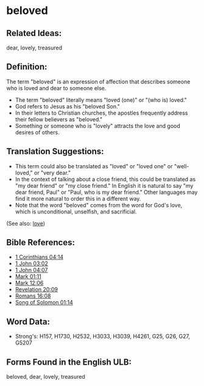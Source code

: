 # beloved

## Related Ideas:

dear, lovely, treasured

## Definition:

The term "beloved" is an expression of affection that describes someone who is loved and dear to someone else.

* The term "beloved" literally means "loved (one)" or "(who is) loved."
* God refers to Jesus as his "beloved Son."
* In their letters to Christian churches, the apostles frequently address their fellow believers as "beloved."
* Something or someone who is "lovely" attracts the love and good desires of others.

## Translation Suggestions:

* This term could also be translated as "loved" or "loved one" or "well-loved," or "very dear."
* In the context of talking about a close friend, this could be translated as "my dear friend" or "my close friend." In English it is natural to say "my dear friend, Paul" or "Paul, who is my dear friend." Other languages may find it more natural to order this in a different way.
* Note that the word "beloved" comes from the word for God's love, which is unconditional, unselfish, and sacrificial.

(See also: [love](../kt/love.md))

## Bible References:

* [1 Corinthians 04:14](rc://en/tn/help/1co/04/14)
* [1 John 03:02](rc://en/tn/help/1jn/03/02)
* [1 John 04:07](rc://en/tn/help/1jn/04/07)
* [Mark 01:11](rc://en/tn/help/mrk/01/11)
* [Mark 12:06](rc://en/tn/help/mrk/12/06)
* [Revelation 20:09](rc://en/tn/help/rev/20/09)
* [Romans 16:08](rc://en/tn/help/rom/16/08)
* [Song of Solomon 01:14](rc://en/tn/help/sng/01/14)

## Word Data:

* Strong's: H157, H1730, H2532, H3033, H3039, H4261, G25, G26, G27, G5207

## Forms Found in the English ULB:

beloved, dear, lovely, treasured

